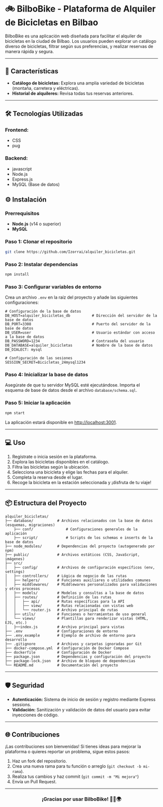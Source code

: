 
# 🚲 **BilboBike** - Plataforma de Alquiler de Bicicletas en Bilbao  


BilboBike es una aplicación web diseñada para facilitar el alquiler de bicicletas en la ciudad de Bilbao. Los usuarios pueden explorar un catálogo diverso de bicicletas, filtrar según sus preferencias, y realizar reservas de manera rápida y segura.

---

## 🌟 **Características**
- **Catálogo de bicicletas:** Explora una amplia variedad de bicicletas (montaña, carretera y eléctricas).   
- **Historial de alquileres:** Revisa todas tus reservas anteriores.  
---

## 🛠️ **Tecnologías Utilizadas**
### **Frontend:**
- CSS  
- pug

### **Backend:**
- javascript  
- Node.js    
- Express.js  
- MySQL (Base de datos)  

## ⚙️ **Instalación**

### **Prerrequisitos**
- **Node.js** (v14 o superior)  
- **MySQL**  

### **Paso 1: Clonar el repositorio**
```bash
git clone https://github.com/Izorrai/alquiler_bicicletas.git
```

### **Paso 2: Instalar dependencias**
```bash
npm install
```

### **Paso 3: Configurar variables de entorno**  
Crea un archivo `.env` en la raíz del proyecto y añade las siguientes configuraciones:
```env
# Configuración de la base de datos
DB_HOST=alquiler_bicicletas_db          # Dirección del servidor de la base de datos
DB_PORT=3308                            # Puerto del servidor de la base de datos
DB_USER=user                            # Usuario estándar con acceso a la base de datos
DB_PASSWORD=1234                        # Contraseña del usuario
DB_DATABASE=alquiler_bicicletas         # Nombre de la base de datos
DB_DIALECT: mysql             

# Configuración de las sesiones
SESSION_SECRET=Bicicletas_24mysql1234

```

### **Paso 4: Inicializar la base de datos**
Asegúrate de que tu servidor MySQL esté ejecutándose. Importa el esquema de base de datos desde el archivo `database/schema.sql`.

### **Paso 5: Iniciar la aplicación**
```bash
npm start
```
La aplicación estará disponible en [http://localhost:3001](http://localhost:3001).

---

## 💻 **Uso**
1. Regístrate o inicia sesión en la plataforma.  
2. Explora las bicicletas disponibles en el catálogo.  
3. Filtra las bicicletas según la ubicación.  
4. Selecciona una bicicleta y elige las fechas para el alquiler.  
5. Completa la reserva desde el lugar.  
6. Recoge la bicicleta en la estación seleccionada y ¡disfruta de tu viaje!  

---

## 📦 **Estructura del Proyecto**
```plaintext
alquiler_bicicletas/
├── database/           # Archivos relacionados con la base de datos (esquemas, migraciones)
    ├── conf/               # Configuraciones generales de la aplicación
    ├── script/             # Scripts de los schemas e inserts de la base de datos
├── node_modules/       # Dependencias del proyecto (autogenerado por npm)
├── public/             # Archivos estáticos (CSS, JavaScript, imágenes)
├── src/
│   ├── config/         # Archivos de configuración específicos (env, settings)
│   ├── controllers/    # Lógica de negocio de las rutas
│   ├── helpers/        # Funciones auxiliares o utilidades comunes
│   ├── middlewares/    # Middlewares personalizados para validaciones y otros procesos
│   ├── models/         # Modelos y consultas a la base de datos
│   ├── routes/         # Definición de las rutas
│   │   ├── api/        # Rutas específicas para la API
│   │   ├── view/       # Rutas relacionadas con vistas web
│   │   └── router.js   # Archivo principal de rutas
│   ├── utils/          # Funciones o herramientas de uso general
│   └── views/          # Plantillas para renderizar vistas (HTML, EJS, etc.)
│   ├──index.js         # Archivo principal para vistas
├── .env                # Configuraciones de entorno
├── .env.example        # Ejemplo de archivo de entorno para desarrollo
├── .gitignore          # Archivos y carpetas ignoradas por Git
├── docker-compose.yml  # Configuración de Docker Compose
├── dockerfile          # Configuración de Docker
├── package.json        # Dependencias y configuración del proyecto
├── package-lock.json   # Archivo de bloqueo de dependencias
└── README.md           # Documentación del proyecto

```

---

## 🛡️ **Seguridad**
- **Autenticación:** Sistema de inicio de sesión y registro mediante Express sessions.  
- **Validación:** Sanitización y validación de datos del usuario para evitar inyecciones de código.  

---

## 🌐 **Contribuciones**
¡Las contribuciones son bienvenidas! Si tienes ideas para mejorar la plataforma o quieres reportar un problema, sigue estos pasos:  
1. Haz un fork del repositorio.  
2. Crea una nueva rama para tu función o arreglo (`git checkout -b mi-rama`).  
3. Realiza tus cambios y haz commit (`git commit -m "Mi mejora"`)  
4. Envía un Pull Request.  

---



<div align="center">
    <h3>¡Gracias por usar BilboBike! 🚴‍♂️🌍</h3>
</div> 
